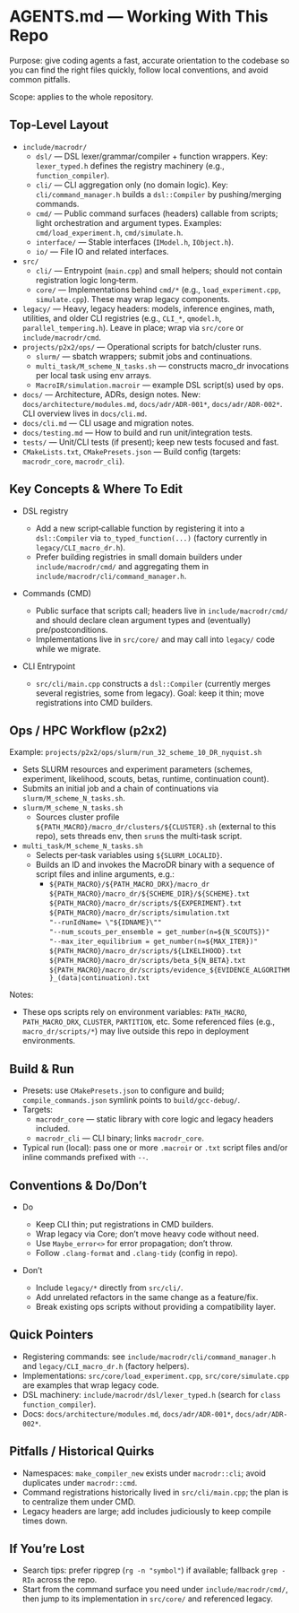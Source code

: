 # AGENTS.md — Working With This Repo

Purpose: give coding agents a fast, accurate orientation to the codebase so you can find the right files quickly, follow local conventions, and avoid common pitfalls.

Scope: applies to the whole repository.

## Top‑Level Layout

- `include/macrodr/`
  - `dsl/` — DSL lexer/grammar/compiler + function wrappers. Key: `lexer_typed.h` defines the registry machinery (e.g., `function_compiler`).
  - `cli/` — CLI aggregation only (no domain logic). Key: `cli/command_manager.h` builds a `dsl::Compiler` by pushing/merging commands.
  - `cmd/` — Public command surfaces (headers) callable from scripts; light orchestration and argument types. Examples: `cmd/load_experiment.h`, `cmd/simulate.h`.
  - `interface/` — Stable interfaces (`IModel.h`, `IObject.h`).
  - `io/` — File IO and related interfaces.
- `src/`
  - `cli/` — Entrypoint (`main.cpp`) and small helpers; should not contain registration logic long‑term.
  - `core/` — Implementations behind `cmd/*` (e.g., `load_experiment.cpp`, `simulate.cpp`). These may wrap legacy components.
- `legacy/` — Heavy, legacy headers: models, inference engines, math, utilities, and older CLI registries (e.g., `CLI_*`, `qmodel.h`, `parallel_tempering.h`). Leave in place; wrap via `src/core` or `include/macrodr/cmd`.
- `projects/p2x2/ops/` — Operational scripts for batch/cluster runs.
  - `slurm/` — sbatch wrappers; submit jobs and continuations.
  - `multi_task/M_scheme_N_tasks.sh` — constructs macro_dr invocations per local task using env arrays.
  - `MacroIR/simulation.macroir` — example DSL script(s) used by ops.
- `docs/` — Architecture, ADRs, design notes. New: `docs/architecture/modules.md`, `docs/adr/ADR-001*`, `docs/adr/ADR-002*`. CLI overview lives in `docs/cli.md`.
- `docs/cli.md` — CLI usage and migration notes.
- `docs/testing.md` — How to build and run unit/integration tests.
- `tests/` — Unit/CLI tests (if present); keep new tests focused and fast.
- `CMakeLists.txt`, `CMakePresets.json` — Build config (targets: `macrodr_core`, `macrodr_cli`).

## Key Concepts & Where To Edit

- DSL registry
  - Add a new script‑callable function by registering it into a `dsl::Compiler` via `to_typed_function(...)` (factory currently in `legacy/CLI_macro_dr.h`).
  - Prefer building registries in small domain builders under `include/macrodr/cmd/` and aggregating them in `include/macrodr/cli/command_manager.h`.

- Commands (CMD)
  - Public surface that scripts call; headers live in `include/macrodr/cmd/` and should declare clean argument types and (eventually) pre/postconditions.
  - Implementations live in `src/core/` and may call into `legacy/` code while we migrate.

- CLI Entrypoint
  - `src/cli/main.cpp` constructs a `dsl::Compiler` (currently merges several registries, some from legacy). Goal: keep it thin; move registrations into CMD builders.

## Ops / HPC Workflow (p2x2)

Example: `projects/p2x2/ops/slurm/run_32_scheme_10_DR_nyquist.sh`
- Sets SLURM resources and experiment parameters (schemes, experiment, likelihood, scouts, betas, runtime, continuation count).
- Submits an initial job and a chain of continuations via `slurm/M_scheme_N_tasks.sh`.
- `slurm/M_scheme_N_tasks.sh`
  - Sources cluster profile `${PATH_MACRO}/macro_dr/clusters/${CLUSTER}.sh` (external to this repo), sets threads env, then `srun`s the multi‑task script.
- `multi_task/M_scheme_N_tasks.sh`
  - Selects per‑task variables using `${SLURM_LOCALID}`.
  - Builds an ID and invokes the MacroDR binary with a sequence of script files and inline arguments, e.g.:
    - `${PATH_MACRO}/${PATH_MACRO_DRX}/macro_dr` \
      `${PATH_MACRO}/macro_dr/${SCHEME_DIR}/${SCHEME}.txt` \
      `${PATH_MACRO}/macro_dr/scripts/${EXPERIMENT}.txt` \
      `${PATH_MACRO}/macro_dr/scripts/simulation.txt` \
      `"--runIdName= \"${IDNAME}\""` \
      `"--num_scouts_per_ensemble = get_number(n=${N_SCOUTS})"` \
      `"--max_iter_equilibrium = get_number(n=${MAX_ITER})"` \
      `${PATH_MACRO}/macro_dr/scripts/${LIKELIHOOD}.txt` \
      `${PATH_MACRO}/macro_dr/scripts/beta_${N_BETA}.txt` \
      `${PATH_MACRO}/macro_dr/scripts/evidence_${EVIDENCE_ALGORITHM}_(data|continuation).txt`

Notes:
- These ops scripts rely on environment variables: `PATH_MACRO`, `PATH_MACRO_DRX`, `CLUSTER`, `PARTITION`, etc. Some referenced files (e.g., `macro_dr/scripts/*`) may live outside this repo in deployment environments.

## Build & Run

- Presets: use `CMakePresets.json` to configure and build; `compile_commands.json` symlink points to `build/gcc-debug/`.
- Targets:
  - `macrodr_core` — static library with core logic and legacy headers included.
  - `macrodr_cli` — CLI binary; links `macrodr_core`.
- Typical run (local): pass one or more `.macroir` or `.txt` script files and/or inline commands prefixed with `--`.

## Conventions & Do/Don’t

- Do
  - Keep CLI thin; put registrations in CMD builders.
  - Wrap legacy via Core; don’t move heavy code without need.
  - Use `Maybe_error<>` for error propagation; don’t throw.
  - Follow `.clang-format` and `.clang-tidy` (config in repo).

- Don’t
  - Include `legacy/*` directly from `src/cli/`.
  - Add unrelated refactors in the same change as a feature/fix.
  - Break existing ops scripts without providing a compatibility layer.

## Quick Pointers

- Registering commands: see `include/macrodr/cli/command_manager.h` and `legacy/CLI_macro_dr.h` (factory helpers).
- Implementations: `src/core/load_experiment.cpp`, `src/core/simulate.cpp` are examples that wrap legacy code.
- DSL machinery: `include/macrodr/dsl/lexer_typed.h` (search for `class function_compiler`).
- Docs: `docs/architecture/modules.md`, `docs/adr/ADR-001*`, `docs/adr/ADR-002*`.

## Pitfalls / Historical Quirks

- Namespaces: `make_compiler_new` exists under `macrodr::cli`; avoid duplicates under `macrodr::cmd`.
- Command registrations historically lived in `src/cli/main.cpp`; the plan is to centralize them under CMD.
- Legacy headers are large; add includes judiciously to keep compile times down.

## If You’re Lost

- Search tips: prefer ripgrep (`rg -n "symbol"`) if available; fallback `grep -RIn` across the repo.
- Start from the command surface you need under `include/macrodr/cmd/`, then jump to its implementation in `src/core/` and referenced legacy.
